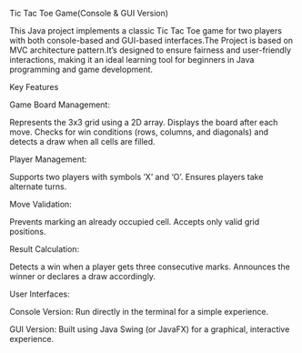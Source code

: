 Tic Tac Toe Game(Console & GUI Version)

This Java project implements a classic Tic Tac Toe game for two players with both console-based and GUI-based interfaces.The Project is based on MVC architecture pattern.It’s designed to ensure fairness and user-friendly interactions, making it an ideal learning tool for beginners in Java programming and game development.

Key Features

Game Board Management:

Represents the 3x3 grid using a 2D array.
Displays the board after each move.
Checks for win conditions (rows, columns, and diagonals) and detects a draw when all cells are filled.

Player Management:

Supports two players with symbols ‘X’ and ‘O’.
Ensures players take alternate turns.

Move Validation:

Prevents marking an already occupied cell.
Accepts only valid grid positions.

Result Calculation:

Detects a win when a player gets three consecutive marks.
Announces the winner or declares a draw accordingly.

User Interfaces:

Console Version: Run directly in the terminal for a simple experience.

GUI Version: Built using Java Swing (or JavaFX) for a graphical, interactive experience.
